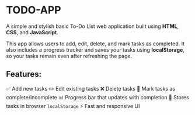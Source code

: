 # TODO-APP
A simple and stylish basic To-Do List web application built using **HTML**, **CSS**, and **JavaScript**.

This app allows users to add, edit, delete, and mark tasks as completed. It also includes a progress tracker and saves your tasks using **localStorage**, so your tasks remain even after refreshing the page.

## Features:
✅ Add new tasks
✏️ Edit existing tasks
❌ Delete tasks
📌 Mark tasks as complete/incomplete
📊 Progress bar that updates with completion
💾 Stores tasks in browser `localStorage`
⚡ Fast and responsive UI
